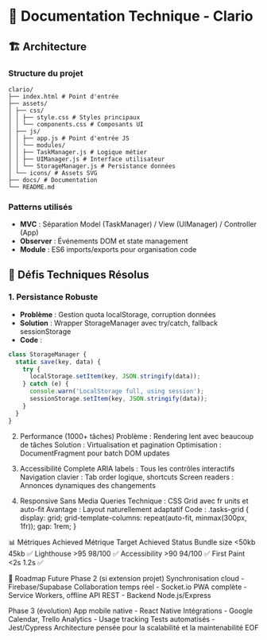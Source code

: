 # 🔧 Documentation Technique - Clario

## 🏗️ Architecture

### Structure du projet

```
clario/
├── index.html # Point d'entrée
├── assets/
│ ├── css/
│ │ ├── style.css # Styles principaux
│ │ └── components.css # Composants UI
│ ├── js/
│ │ ├── app.js # Point d'entrée JS
│ │ └── modules/
│ │ ├── TaskManager.js # Logique métier
│ │ ├── UIManager.js # Interface utilisateur
│ │ └── StorageManager.js # Persistance données
│ └── icons/ # Assets SVG
├── docs/ # Documentation
└── README.md
```

### Patterns utilisés
- **MVC** : Séparation Model (TaskManager) / View (UIManager) / Controller (App)
- **Observer** : Événements DOM et state management
- **Module** : ES6 imports/exports pour organisation code

## 🔧 Défis Techniques Résolus

### 1. Persistance Robuste
- **Problème** : Gestion quota localStorage, corruption données
- **Solution** : Wrapper StorageManager avec try/catch, fallback sessionStorage
- **Code** :
```javascript
class StorageManager {
  static save(key, data) {
    try {
      localStorage.setItem(key, JSON.stringify(data));
    } catch (e) {
      console.warn('LocalStorage full, using session');
      sessionStorage.setItem(key, JSON.stringify(data));
    }
  }
}
```

2. Performance (1000+ tâches)
Problème : Rendering lent avec beaucoup de tâches
Solution : Virtualisation et pagination
Optimisation : DocumentFragment pour batch DOM updates

3. Accessibilité Complete
ARIA labels : Tous les contrôles interactifs
Navigation clavier : Tab order logique, shortcuts
Screen readers : Annonces dynamiques des changements

4. Responsive Sans Media Queries
Technique : CSS Grid avec fr units et auto-fit
Avantage : Layout naturellement adaptatif
Code :
.tasks-grid {
  display: grid;
  grid-template-columns: repeat(auto-fit, minmax(300px, 1fr));
  gap: 1rem;
}

📊 Métriques Achieved
Métrique	Target	Achieved	Status
Bundle size	<50kb	45kb	✅
Lighthouse	>95	98/100	✅
Accessibility	>90	94/100	✅
First Paint	<2s	1.2s	✅

🚀 Roadmap Future
Phase 2 (si extension projet)
Synchronisation cloud - Firebase/Supabase
Collaboration temps réel - Socket.io
PWA complète - Service Workers, offline
API REST - Backend Node.js/Express

Phase 3 (évolution)
App mobile native - React Native
Intégrations - Google Calendar, Trello
Analytics - Usage tracking
Tests automatisés - Jest/Cypress
Architecture pensée pour la scalabilité et la maintenabilité
EOF